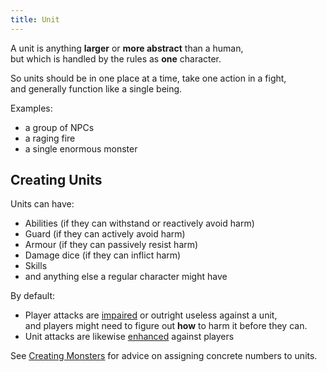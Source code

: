 ```yaml
---
title: Unit
---
```


A unit is anything **larger** or **more abstract** than a human,  
but which is handled by the rules as **one** character.  

So units should be in one place at a time, take one action in a fight,  
and generally function like a single being.

Examples:
- a group of NPCs
- a raging fire
- a single enormous monster

## Creating Units

Units can have:
- Abilities (if they can withstand or reactively avoid harm)
- Guard (if they can actively avoid harm)
- Armour (if they can passively resist harm)
- Damage dice (if they can inflict harm)
- Skills
- and anything else a regular character might have

By default:
- Player attacks are [impaired](/rules/fighting/attacks-and-damage#special-attacks) or outright useless against a unit,  
and players might need to figure out **how** to harm it before they can.
- Unit attacks are likewise [enhanced](/rules/fighting/attacks-and-damage#special-attacks) against players

See [Creating Monsters](/rules/creating-monsters) for advice on assigning concrete numbers to units.
